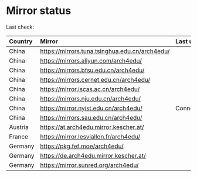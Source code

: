 <script src="./time.js"></script>
# Mirror status
Last check: <script type="text/javascript">localize(1739510462.702334);</script>

|Country|Mirror|Last update|
|:------|:-----|:----------|
|China|https://mirrors.tuna.tsinghua.edu.cn/arch4edu/|<script type="text/javascript">localize(1739472132);</script>|
|China|https://mirrors.aliyun.com/arch4edu/|<script type="text/javascript">localize(1739472132);</script>|
|China|https://mirrors.bfsu.edu.cn/arch4edu/|<script type="text/javascript">localize(1739472132);</script>|
|China|https://mirrors.cernet.edu.cn/arch4edu/|<script type="text/javascript">localize(1739472132);</script>|
|China|https://mirror.iscas.ac.cn/arch4edu/|<script type="text/javascript">localize(1739472132);</script>|
|China|https://mirrors.nju.edu.cn/arch4edu/|<script type="text/javascript">localize(1739428973);</script>|
|China|https://mirror.nyist.edu.cn/arch4edu/|ConnectionError|
|China|https://mirrors.sau.edu.cn/arch4edu/|<script type="text/javascript">localize(1731653531);</script>|
|Austria|https://at.arch4edu.mirror.kescher.at/|<script type="text/javascript">localize(1739472132);</script>|
|France|https://mirror.lesviallon.fr/arch4edu/|<script type="text/javascript">localize(1739472084);</script>|
|Germany|https://pkg.fef.moe/arch4edu/|<script type="text/javascript">localize(1739472132);</script>|
|Germany|https://de.arch4edu.mirror.kescher.at/|<script type="text/javascript">localize(1739472132);</script>|
|Germany|https://mirror.sunred.org/arch4edu/|<script type="text/javascript">localize(1739472132);</script>|

<script src="./tablefilter/tablefilter.js"></script>
<script src="./table.js"></script>